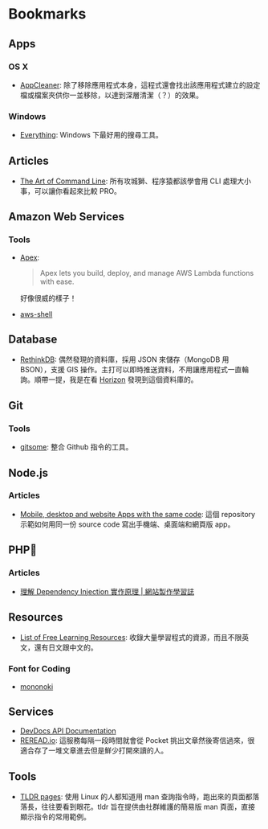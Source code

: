 # Bookmarks

## Apps

### OS X

* [AppCleaner](http://freemacsoft.net/appcleaner/): 除了移除應用程式本身，這程式還會找出該應用程式建立的設定檔或檔案夾供你一並移除，以達到深層清潔（？）的效果。

### Windows

* [Everything](http://www.voidtools.com/): Windows 下最好用的搜尋工具。

## Articles

* [The Art of Command Line](https://github.com/jlevy/the-art-of-command-line): 所有攻城獅、程序猿都該學會用 CLI 處理大小事，可以讓你看起來比較 PRO。

## Amazon Web Services

### Tools

* [Apex](http://apex.run/):
  > Apex lets you build, deploy, and manage AWS Lambda functions with ease.

  好像很威的樣子！

* [aws-shell](https://github.com/awslabs/aws-shell)

## Database

* [RethinkDB](http://www.rethinkdb.com/): 偶然發現的資料庫，採用 JSON 來儲存（MongoDB 用 BSON），支援 GIS 操作。主打可以即時推送資料，不用讓應用程式一直輪詢。順帶一提，我是在看 [Horizon](http://horizon.io/) 發現到這個資料庫的。

## Git

### Tools

* [gitsome](https://github.com/donnemartin/gitsome): 整合 Github 指令的工具。

## Node.js

### Articles

* [Mobile, desktop and website Apps with the same code](https://github.com/benoitvallon/react-native-nw-react-calculator): 這個 repository 示範如何用同一份 source code 寫出手機端、桌面端和網頁版 app。

## PHP🐘

### Articles

* [理解 Dependency Injection 實作原理 | 網站製作學習誌](http://jaceju.net/2014/07/27/php-di-container/)

## Resources

* [List of Free Learning Resources](https://github.com/vhf/free-programming-books): 收錄大量學習程式的資源，而且不限英文，還有日文跟中文的。

### Font for Coding

* [mononoki](http://madmalik.github.io/mononoki/)

## Services

* [DevDocs API Documentation](http://devdocs.io/)
* [REREAD.io](https://www.reread.io/): 這服務每隔一段時間就會從 Pocket 挑出文章然後寄信過來，很適合存了一堆文章進去但是鮮少打開來讀的人。

## Tools

* [TLDR pages](http://tldr-pages.github.io/): 使用 Linux 的人都知道用 man 查詢指令時，跑出來的頁面都落落長，往往要看到眼花。tldr 旨在提供由社群維護的簡易版 man 頁面，直接顯示指令的常用範例。
